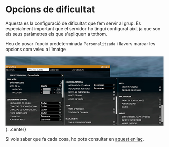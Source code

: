 # Opcions de dificultat

Aquesta es la configuració de dificultat que fem servir al grup. Es especialment important que el servidor ho tingui configurat així, ja que son els seus paràmetres els que s'apliquen a tothom.

Heu de posar l'opció predeterminada `Personalitzada` i llavors marcar les opcions com veieu a l'imatge

![image](../_imatges/op_dificultat_a3_cc.jpg){: .center}

Si vols saber que fa cada cosa, ho pots consultar en [aquest enllaç](http://community.bistudio.com/wiki/Arma_3_Difficulty_Menu).